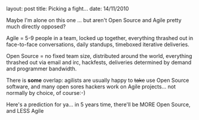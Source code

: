 layout: post
title: Picking a fight...
date: 14/11/2010

Maybe I'm alone on this one ... but aren't Open Source and Agile pretty much directly opposed?

Agile = 5-9 people in a team, locked up together, everything thrashed out in face-to-face conversations, daily standups, timeboxed iterative deliveries.

Open Source = no fixed team size, distributed around the world, everything thrashed out via email and irc, hackfests, deliveries determined by demand and programmer bandwidth.

There is <b>some</b> overlap: agilists are usually happy to <strike>take</strike> use Open Source software, and many open sores hackers work on Agile projects... not normally by choice, of course:-)

Here's a prediction for ya...  in 5 years time, there'll be MORE Open Source, and LESS Agile